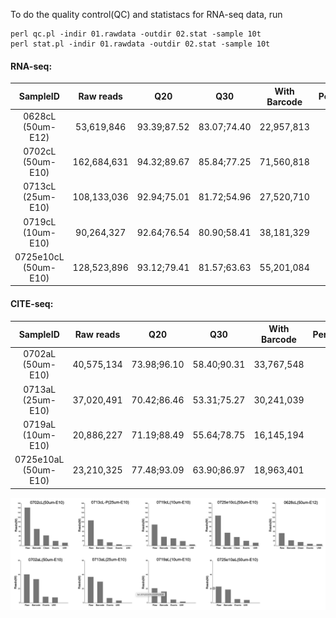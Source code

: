 To do the quality control(QC) and statistacs for RNA-seq data, run

```
perl qc.pl -indir 01.rawdata -outdir 02.stat -sample 10t
perl stat.pl -indir 01.rawdata -outdir 02.stat -sample 10t
```


#### RNA-seq:
|SampleID | Raw reads  | Q20 | Q30| With Barcode | Percentage(%)|
| :---: | :---: | :---: | :---: | :---: | :---:   |
| 0628cL (50um-E12)  | 53,619,846 | 93.39;87.52 | 83.07;74.40|22,957,813|42.82|
| 0702cL (50um-E10) | 162,684,631  |94.32;89.67|85.84;77.25|71,560,818|43.99|
| 0713cL (25um-E10) | 108,133,036| 92.94;75.01| 81.72;54.96 | 27,520,710 | 25.45|
| 0719cL (10um-E10) | 90,264,327 | 92.64;76.54 | 80.90;58.41 | 38,181,329| 42.30 |
| 0725e10cL (50um-E10) | 128,523,896 | 93.12;79.41 | 81.57;63.63 | 55,201,084 | 42.95 |

#### CITE-seq:
|SampleID | Raw reads  | Q20 | Q30| With Barcode | Percentage(%)|
| :---: | :---: | :---: | :---: | :---: | :---:   |
|0702aL (50um-E10)|40,575,134|73.98;96.10|58.40;90.31|33,767,548|83.22|
|0713aL (25um-E10)|37,020,491|70.42;86.46|53.31;75.27|30,241,039|81.69|
|0719aL (10um-E10)|20,886,227|71.19;88.49|55.64;78.75|16,145,194|77.30|
|0725e10aL (50um-E10)|23,210,325|77.48;93.09|63.90;86.97|18,963,401|81.7|


<p><img src="https://github.com/MingyuYang-Yale/DBiT-seq/blob/master/Pre-processing/QC.png" alt="foo bar" title="train &amp; tracks" /></p>
